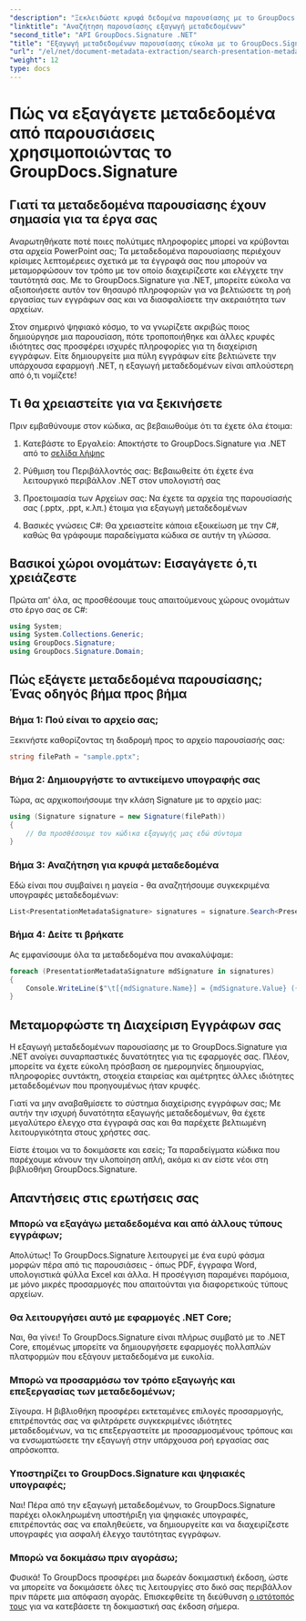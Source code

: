```yaml
---
"description": "Ξεκλειδώστε κρυφά δεδομένα παρουσίασης με το GroupDocs.Signature για .NET. Μάθετε πώς να εξαγάγετε και να αξιοποιήσετε μεταδεδομένα για να βελτιστοποιήσετε το σύστημα διαχείρισης εγγράφων σας."
"linktitle": "Αναζήτηση παρουσίασης εξαγωγή μεταδεδομένων"
"second_title": "API GroupDocs.Signature .NET"
"title": "Εξαγωγή μεταδεδομένων παρουσίασης εύκολα με το GroupDocs.Signature"
"url": "/el/net/document-metadata-extraction/search-presentation-metadata-extraction/"
"weight": 12
type: docs
---
```

# Πώς να εξαγάγετε μεταδεδομένα από παρουσιάσεις χρησιμοποιώντας το GroupDocs.Signature

## Γιατί τα μεταδεδομένα παρουσίασης έχουν σημασία για τα έργα σας

Αναρωτηθήκατε ποτέ ποιες πολύτιμες πληροφορίες μπορεί να κρύβονται στα αρχεία PowerPoint σας; Τα μεταδεδομένα παρουσίασης περιέχουν κρίσιμες λεπτομέρειες σχετικά με τα έγγραφά σας που μπορούν να μεταμορφώσουν τον τρόπο με τον οποίο διαχειρίζεστε και ελέγχετε την ταυτότητά σας. Με το GroupDocs.Signature για .NET, μπορείτε εύκολα να αξιοποιήσετε αυτόν τον θησαυρό πληροφοριών για να βελτιώσετε τη ροή εργασίας των εγγράφων σας και να διασφαλίσετε την ακεραιότητα των αρχείων.

Στον σημερινό ψηφιακό κόσμο, το να γνωρίζετε ακριβώς ποιος δημιούργησε μια παρουσίαση, πότε τροποποιήθηκε και άλλες κρυφές ιδιότητες σας προσφέρει ισχυρές πληροφορίες για τη διαχείριση εγγράφων. Είτε δημιουργείτε μια πύλη εγγράφων είτε βελτιώνετε την υπάρχουσα εφαρμογή .NET, η εξαγωγή μεταδεδομένων είναι απλούστερη από ό,τι νομίζετε!

## Τι θα χρειαστείτε για να ξεκινήσετε

Πριν εμβαθύνουμε στον κώδικα, ας βεβαιωθούμε ότι τα έχετε όλα έτοιμα:

1. Κατεβάστε το Εργαλείο: Αποκτήστε το GroupDocs.Signature για .NET από το [σελίδα λήψης](https://releases.groupdocs.com/signature/net/)
   
2. Ρύθμιση του Περιβάλλοντός σας: Βεβαιωθείτε ότι έχετε ένα λειτουργικό περιβάλλον .NET στον υπολογιστή σας
   
3. Προετοιμασία των Αρχείων σας: Να έχετε τα αρχεία της παρουσίασής σας (.pptx, .ppt, κ.λπ.) έτοιμα για εξαγωγή μεταδεδομένων
   
4. Βασικές γνώσεις C#: Θα χρειαστείτε κάποια εξοικείωση με την C#, καθώς θα γράφουμε παραδείγματα κώδικα σε αυτήν τη γλώσσα.

## Βασικοί χώροι ονομάτων: Εισαγάγετε ό,τι χρειάζεστε

Πρώτα απ' όλα, ας προσθέσουμε τους απαιτούμενους χώρους ονομάτων στο έργο σας σε C#:

```csharp
using System;
using System.Collections.Generic;
using GroupDocs.Signature;
using GroupDocs.Signature.Domain;
```

## Πώς εξάγετε μεταδεδομένα παρουσίασης; Ένας οδηγός βήμα προς βήμα

### Βήμα 1: Πού είναι το αρχείο σας;

Ξεκινήστε καθορίζοντας τη διαδρομή προς το αρχείο παρουσίασής σας:

```csharp
string filePath = "sample.pptx";
```

### Βήμα 2: Δημιουργήστε το αντικείμενο υπογραφής σας

Τώρα, ας αρχικοποιήσουμε την κλάση Signature με το αρχείο μας:

```csharp
using (Signature signature = new Signature(filePath))
{
    // Θα προσθέσουμε τον κώδικα εξαγωγής μας εδώ σύντομα
}
```

### Βήμα 3: Αναζήτηση για κρυφά μεταδεδομένα

Εδώ είναι που συμβαίνει η μαγεία - θα αναζητήσουμε συγκεκριμένα υπογραφές μεταδεδομένων:

```csharp
List<PresentationMetadataSignature> signatures = signature.Search<PresentationMetadataSignature>(SignatureType.Metadata);
```

### Βήμα 4: Δείτε τι βρήκατε

Ας εμφανίσουμε όλα τα μεταδεδομένα που ανακαλύψαμε:

```csharp
foreach (PresentationMetadataSignature mdSignature in signatures)
{
    Console.WriteLine($"\t[{mdSignature.Name}] = {mdSignature.Value} ({mdSignature.Type})");
}
```

## Μεταμορφώστε τη Διαχείριση Εγγράφων σας

Η εξαγωγή μεταδεδομένων παρουσίασης με το GroupDocs.Signature για .NET ανοίγει συναρπαστικές δυνατότητες για τις εφαρμογές σας. Πλέον, μπορείτε να έχετε εύκολη πρόσβαση σε ημερομηνίες δημιουργίας, πληροφορίες συντάκτη, στοιχεία εταιρείας και αμέτρητες άλλες ιδιότητες μεταδεδομένων που προηγουμένως ήταν κρυφές.

Γιατί να μην αναβαθμίσετε το σύστημα διαχείρισης εγγράφων σας; Με αυτήν την ισχυρή δυνατότητα εξαγωγής μεταδεδομένων, θα έχετε μεγαλύτερο έλεγχο στα έγγραφά σας και θα παρέχετε βελτιωμένη λειτουργικότητα στους χρήστες σας.

Είστε έτοιμοι να το δοκιμάσετε και εσείς; Τα παραδείγματα κώδικα που παρέχουμε κάνουν την υλοποίηση απλή, ακόμα κι αν είστε νέοι στη βιβλιοθήκη GroupDocs.Signature.

## Απαντήσεις στις ερωτήσεις σας

### Μπορώ να εξαγάγω μεταδεδομένα και από άλλους τύπους εγγράφων;

Απολύτως! Το GroupDocs.Signature λειτουργεί με ένα ευρύ φάσμα μορφών πέρα από τις παρουσιάσεις - όπως PDF, έγγραφα Word, υπολογιστικά φύλλα Excel και άλλα. Η προσέγγιση παραμένει παρόμοια, με μόνο μικρές προσαρμογές που απαιτούνται για διαφορετικούς τύπους αρχείων.

### Θα λειτουργήσει αυτό με εφαρμογές .NET Core;

Ναι, θα γίνει! Το GroupDocs.Signature είναι πλήρως συμβατό με το .NET Core, επομένως μπορείτε να δημιουργήσετε εφαρμογές πολλαπλών πλατφορμών που εξάγουν μεταδεδομένα με ευκολία.

### Μπορώ να προσαρμόσω τον τρόπο εξαγωγής και επεξεργασίας των μεταδεδομένων;

Σίγουρα. Η βιβλιοθήκη προσφέρει εκτεταμένες επιλογές προσαρμογής, επιτρέποντάς σας να φιλτράρετε συγκεκριμένες ιδιότητες μεταδεδομένων, να τις επεξεργαστείτε με προσαρμοσμένους τρόπους και να ενσωματώσετε την εξαγωγή στην υπάρχουσα ροή εργασίας σας απρόσκοπτα.

### Υποστηρίζει το GroupDocs.Signature και ψηφιακές υπογραφές;

Ναι! Πέρα από την εξαγωγή μεταδεδομένων, το GroupDocs.Signature παρέχει ολοκληρωμένη υποστήριξη για ψηφιακές υπογραφές, επιτρέποντάς σας να επαληθεύετε, να δημιουργείτε και να διαχειρίζεστε υπογραφές για ασφαλή έλεγχο ταυτότητας εγγράφων.

### Μπορώ να δοκιμάσω πριν αγοράσω;

Φυσικά! Το GroupDocs προσφέρει μια δωρεάν δοκιμαστική έκδοση, ώστε να μπορείτε να δοκιμάσετε όλες τις λειτουργίες στο δικό σας περιβάλλον πριν πάρετε μια απόφαση αγοράς. Επισκεφθείτε τη διεύθυνση [ο ιστότοπός τους](https://releases.groupdocs.com/) για να κατεβάσετε τη δοκιμαστική σας έκδοση σήμερα.